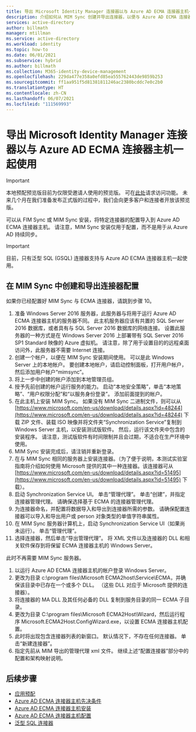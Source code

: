 ```yaml
---
title: 导出 Microsoft Identity Manager 连接器以与 Azure AD ECMA 连接器主机一起使用
description: 介绍如何从 MIM Sync 创建并导出连接器，以便与 Azure AD ECMA 连接器主机一起使用。
services: active-directory
author: billmath
manager: mtillman
ms.service: active-directory
ms.workload: identity
ms.topic: how-to
ms.date: 06/01/2021
ms.subservice: hybrid
ms.author: billmath
ms.collection: M365-identity-device-management
ms.openlocfilehash: 229da477e358a0efd85ea555762443de9859b253
ms.sourcegitcommit: ff1aa951f5d81381811246ac2380bcddc7e0c2b0
ms.translationtype: HT
ms.contentlocale: zh-CN
ms.lasthandoff: 06/07/2021
ms.locfileid: "111569993"
---
```

# <a name="export-a-microsoft-identity-manager-connector-for-use-with-azure-ad-ecma-connector-host"></a>导出 Microsoft Identity Manager 连接器以与 Azure AD ECMA 连接器主机一起使用

>[!IMPORTANT]
> 本地预配预览版目前为仅限受邀请人使用的预览版。 可在[此处](https://aka.ms/onpremprovisioningpublicpreviewaccess)请求访问功能。 未来几个月在我们准备发布正式版的过程中，我们会向更多客户和连接者开放该预览版。

可以从 FIM Sync 或 MIM Sync 安装，将特定连接器的配置导入到 Azure AD ECMA 连接器主机。  请注意，MIM Sync 安装仅用于配置，而不是用于从 Azure AD 持续同步。

>[!IMPORTANT]
>目前，只有泛型 SQL (GSQL) 连接器支持与 Azure AD ECMA 连接器主机一起使用。


## <a name="creating-and-exporting-a-connector-configuration-in-mim-sync"></a>在 MIM Sync 中创建和导出连接器配置
如果你已经配置好 MIM Sync 与 ECMA 连接器，请跳到步骤 10。

 1. 准备 Windows Server 2016 服务器，此服务器与将用于运行 Azure AD ECMA 连接器主机的服务器不同。  此主机服务器应该有共置的 SQL Server 2016 数据库，或者具有与 SQL Server 2016 数据库的网络连接。  设置此服务器的一种方式是在 Windows Server 2016 上部署带有 SQL Server 2016 SP1 Standard 映像的 Azure 虚拟机。  请注意，除了用于设置目的的远程桌面访问外，此服务器不需要 Internet 连接。
 2. 创建一个帐户，以便在 MIM Sync 安装期间使用。  可以是此 Windows Server 上的本地帐户。  要创建本地帐户，请启动控制面板，打开用户帐户，然后添加用户帐户“mimsync”。
 3. 将上一步中创建的帐户添加到本地管理员组。
 4. 授予先前创建的帐户运行服务的能力。  启动“本地安全策略”，单击“本地策略”、“用户权限分配”和“以服务身份登录”。  添加前面提到的帐户。
 5. 在此主机上安装 MIM Sync。 如果没有 MIM Sync 二进制文件，则可以从 [https://www.microsoft.com/en-us/download/details.aspx?id=48244](https://www.microsoft.com/en-us/download/details.aspx?id=48244) 下载 ZIP 文件、装载 ISO 映像并将文件夹“Synchronization Service”复制到 Windows Server 主机，以安装测试版软件。  然后，运行该文件夹中包含的安装程序。   请注意，测试版软件有时间限制并且会过期，不适合在生产环境中使用。
 6. MIM Sync 安装完成后，请注销并重新登录。
 7. 在与 MIM Sync 相同的服务器上安装连接器。（为了便于说明，本测试实验室指南将介绍如何使用 Microsoft 提供的其中一种连接器。该连接器可从 [https://www.microsoft.com/en-us/download/details.aspx?id=51495](https://www.microsoft.com/en-us/download/details.aspx?id=51495) 下载）。
 8. 启动 Synchronization Service UI。  单击“管理代理”。  单击“创建”，并指定连接器管理代理。  请确保选择基于 ECMA 的连接器管理代理。
 9. 为连接器命名，并配置将数据导入和导出到连接器所需的参数。  请确保配置连接器可以导入和导出用户或 person 对象类型的单值字符串属性。
 10. 在 MIM Sync 服务器计算机上，启动 Synchronization Service UI（如果尚未运行）。  单击“管理代理”。
 11. 选择连接器，然后单击“导出管理代理”。  将 XML 文件以及连接器的 DLL 和相关软件保存到将保留 ECMA 连接器主机的 Windows Server。

此时不再需要 MIM Sync 服务器。

 1. 以运行 Azure AD ECMA 连接器主机的帐户登录 Windows Server。
 2. 更改为目录 c:\program files\Microsoft ECMA2host\Service\ECMA，并确保该目录中已存在一个或多个 DLL。  （这些 DLL 对应于 Microsoft 提供的连接器）。
 3. 将连接器的 MA DLL 及其任何必备的 DLL 复制到服务目录的同一 ECMA 子目录。
 4. 更改为目录 C:\program files\Microsoft ECMA2Host\Wizard，然后运行程序 Microsoft.ECMA2Host.ConfigWizard.exe，以设置 ECMA 连接器主机配置。
 5. 此时将出现包含连接器列表的新窗口。 默认情况下，不存在任何连接器。  单击“新建连接器”。
 6. 指定先前从 MIM 导出的管理代理 xml 文件。  继续上述“配置连接器”部分中的配置和架构映射说明。



## <a name="next-steps"></a>后续步骤


- [应用预配](user-provisioning.md)
- [Azure AD ECMA 连接器主机先决条件](on-premises-ecma-prerequisites.md)
- [Azure AD ECMA 连接器主机安装](on-premises-ecma-install.md)
- [Azure AD ECMA 连接器主机配置](on-premises-ecma-configure.md)
- [泛型 SQL 连接器](on-premises-sql-connector-configure.md)